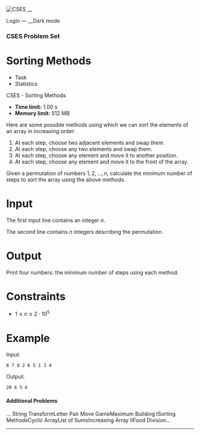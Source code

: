 ![CSES](/logo.png?1) __

Login — __Dark mode

### CSES Problem Set

# Sorting Methods

  * Task
  * Statistics

CSES - Sorting Methods

  * **Time limit:** 1.00 s
  * **Memory limit:** 512 MB

Here are some possible methods using which we can sort the elements of an
array in increasing order:

  1. At each step, choose two adjacent elements and swap them.
  2. At each step, choose any two elements and swap them.
  3. At each step, choose any element and move it to another position.
  4. At each step, choose any element and move it to the front of the array.

Given a permutation of numbers $1,2,\ldots,n$, calculate the minimum number of
steps to sort the array using the above methods.

# Input

The first input line contains an integer $n$.

The second line contains $n$ integers describing the permutation.

# Output

Print four numbers: the minimum number of steps using each method.

# Constraints

  * $1 \le n \le 2 \cdot 10^5$

# Example

Input:

``` 8 7 8 2 6 5 1 3 4 ```

Output:

``` 20 6 5 6 ```

#### Additional Problems

... String TransformLetter Pair Move GameMaximum Building ISorting
MethodsCyclic ArrayList of SumsIncreasing Array IIFood Division...

* * *

